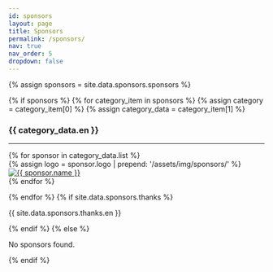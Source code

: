 ```yaml
---
id: sponsors
layout: page
title: Sponsors
permalink: /sponsors/
nav: true
nav_order: 5
dropdown: false   
---
```

{% assign sponsors = site.data.sponsors.sponsors %}

{% if sponsors %}
{% for category_item in sponsors %}
    {% assign category = category_item[0] %}
    {% assign category_data = category_item[1] %}
<h3>{{ category_data.en }}</h3>
<hr/>
    
<div class="container">
    <div class="row mb-5">
    {% for sponsor in category_data.list %}
        <div class="col-12 col-md-6 col-lg-4 text-left mb-4">
            <div class="card sponsor-card">
                <div class="card-body d-flex justify-content-center align-items-center">
                {% assign logo = sponsor.logo | prepend: '/assets/img/sponsors/' %}
                <a href="{{ sponsor.url }}" target="_blank" >
                    <img src="{{ logo }}" alt="{{ sponsor.name }}" class="img-fluid sponsor-logo">
                </a>
                </div>
<!--                 <div class="card-footer">
                <a href="{{ sponsor.url }}" target="_blank" class="text-decoration-none">
                    {{ sponsor.name }}
                </a>
                </div> -->
            </div>
        </div>
    {% endfor %}    
    </div>
</div>

{% endfor %}
{% if site.data.sponsors.thanks %}
<p>{{ site.data.sponsors.thanks.en }}</p>
{% endif %}
{% else %}
<p>No sponsors found.</p>
{% endif %}